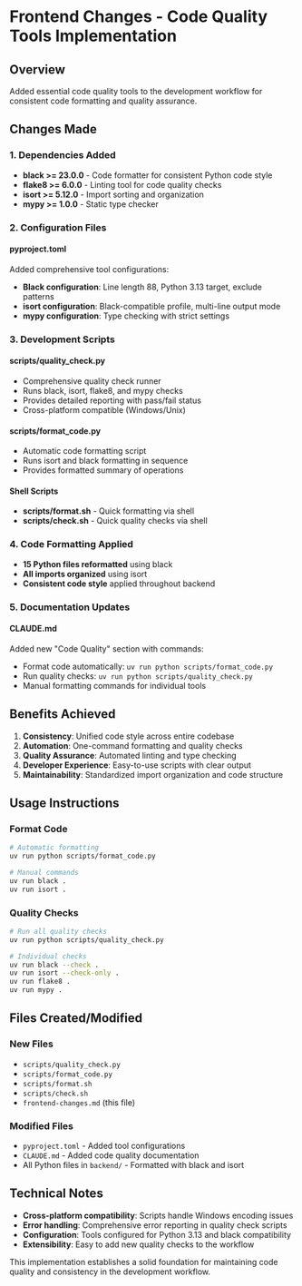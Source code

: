 # Frontend Changes - Code Quality Tools Implementation

## Overview
Added essential code quality tools to the development workflow for consistent code formatting and quality assurance.

## Changes Made

### 1. Dependencies Added
- **black >= 23.0.0** - Code formatter for consistent Python code style
- **flake8 >= 6.0.0** - Linting tool for code quality checks
- **isort >= 5.12.0** - Import sorting and organization
- **mypy >= 1.0.0** - Static type checker

### 2. Configuration Files

#### pyproject.toml
Added comprehensive tool configurations:
- **Black configuration**: Line length 88, Python 3.13 target, exclude patterns
- **isort configuration**: Black-compatible profile, multi-line output mode
- **mypy configuration**: Type checking with strict settings

### 3. Development Scripts

#### scripts/quality_check.py
- Comprehensive quality check runner
- Runs black, isort, flake8, and mypy checks
- Provides detailed reporting with pass/fail status
- Cross-platform compatible (Windows/Unix)

#### scripts/format_code.py
- Automatic code formatting script
- Runs isort and black formatting in sequence
- Provides formatted summary of operations

#### Shell Scripts
- **scripts/format.sh** - Quick formatting via shell
- **scripts/check.sh** - Quick quality checks via shell

### 4. Code Formatting Applied
- **15 Python files reformatted** using black
- **All imports organized** using isort
- **Consistent code style** applied throughout backend

### 5. Documentation Updates

#### CLAUDE.md
Added new "Code Quality" section with commands:
- Format code automatically: `uv run python scripts/format_code.py`
- Run quality checks: `uv run python scripts/quality_check.py`
- Manual formatting commands for individual tools

## Benefits Achieved

1. **Consistency**: Unified code style across entire codebase
2. **Automation**: One-command formatting and quality checks
3. **Quality Assurance**: Automated linting and type checking
4. **Developer Experience**: Easy-to-use scripts with clear output
5. **Maintainability**: Standardized import organization and code structure

## Usage Instructions

### Format Code
```bash
# Automatic formatting
uv run python scripts/format_code.py

# Manual commands
uv run black .
uv run isort .
```

### Quality Checks
```bash
# Run all quality checks
uv run python scripts/quality_check.py

# Individual checks
uv run black --check .
uv run isort --check-only .
uv run flake8 .
uv run mypy .
```

## Files Created/Modified

### New Files
- `scripts/quality_check.py`
- `scripts/format_code.py`
- `scripts/format.sh`
- `scripts/check.sh`
- `frontend-changes.md` (this file)

### Modified Files
- `pyproject.toml` - Added tool configurations
- `CLAUDE.md` - Added code quality documentation
- All Python files in `backend/` - Formatted with black and isort

## Technical Notes

- **Cross-platform compatibility**: Scripts handle Windows encoding issues
- **Error handling**: Comprehensive error reporting in quality check scripts
- **Configuration**: Tools configured for Python 3.13 and black compatibility
- **Extensibility**: Easy to add new quality checks to the workflow

This implementation establishes a solid foundation for maintaining code quality and consistency in the development workflow.